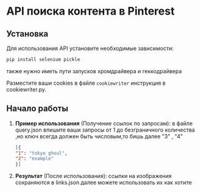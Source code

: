 # API поиска контента в Pinterest


## Установка

Для использования API установите необходимые зависимости:

```bash
pip install selenium pickle
```
также нужно иметь пути запусков хромдрайвера и геккодрайвера

Разместите ваши cookies в файле `cookiewriter` инструкция в cookiewriter.py.

## Начало работы


1. **Пример использования** (Получение ссылок по запросам):
   в файле query.json впишите ваши запросы от 1 до безграничного количества ,но ключ всегда должен быть числовым,то бишь далее "3" , "4"
   ```json
   [{
   "1": "tokyo ghoul",
   "2": "example"
   }]
   ```
2. **Результат** (После использования):
   ссылки на изображения сохраняются в links.json
   далее можете использовать их как хотите
